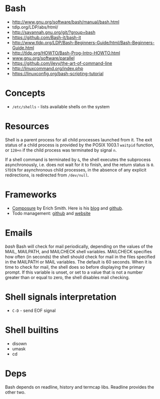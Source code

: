 # Bash
- http://www.gnu.org/software/bash/manual/bash.html
- tdlp.org/LDP/abs/html/
- http://savannah.gnu.org/git/?group=bash
- https://github.com/Bash-it/bash-it
- http://www.tldp.org/LDP/Bash-Beginners-Guide/html/Bash-Beginners-Guide.html
- http://tldp.org/HOWTO/Bash-Prog-Intro-HOWTO.html
- www.gnu.org/software/parallel
- https://github.com/jlevy/the-art-of-command-line
- http://linuxcommand.org/index.php
- https://linuxconfig.org/bash-scripting-tutorial

# Concepts
- `/etc/shells` - lists available shells on the system

# Resources

Shell is a parent process for all child processes launched from it. The exit status of a child process is provided by the POSIX 1003.1 `waitpid` function, or `128+n` if the child process was terminated by signal `n`.

If a shell command is terminated by `&`, the shell executes the subprocess asynchronously, i.e. does not wait for it to finish, and the return status is `0`. `STDIN` for asynchronous child processes, in the absence of any explicit redirections, is redirected from `/dev/null`.

# Frameworks
- [Composure](https://github.com/erichs/composure) by Erich Smith. Here is his [blog](http://erichs.github.io/) and [github](https://github.com/erichs).
- Todo management: [github](https://github.com/ginatrapani/todo.txt-cli) and [website](http://todotxt.com/)

# Emails
*bash*
Bash will check for mail periodically, depending on the values of the MAIL, MAILPATH, and MAILCHECK shell variables. MAILCHECK specifies how often (in seconds) the shell should check for mail in the files specified in the MAILPATH or MAIL variables. The default is 60 seconds. When it is time to check for mail, the shell does so before displaying the primary prompt. If this variable is unset, or set to a value that is not a number greater than or equal to zero, the shell disables mail checking.

# Shell signals interpretation
- `C-D` - send EOF signal

# Shell builtins
- disown
- umask
- cd

# Deps
Bash depends on readline, history and termcap libs. Readline provides the other two.
